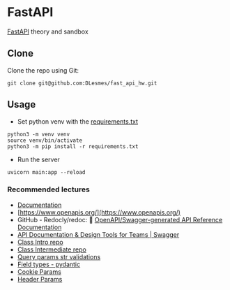 # FastAPI

[FastAPI](https://fastapi.tiangolo.com/tutorial/first-steps/) theory and sandbox

## Clone

Clone the repo using Git:

```
git clone git@github.com:DLesmes/fast_api_hw.git
```

## Usage

* Set python venv with the [requirements.txt](https://github.com/DLesmes/fast_api_hw/blob/main/requirements.txt)

```
python3 -m venv venv
source venv/bin/activate
python3 -m pip install -r requirements.txt
```
* Run the server

```
uvicorn main:app --reload
```

### Recommended lectures

* [Documentation](https://hackmd.io/rK8aSVH3Qg-ICKuKGOO01w)
* [https://www.openapis.org/](https://www.openapis.org/)
* GitHub - Redocly/redoc: 📘 [OpenAPI/Swagger-generated API Reference Documentation](https://github.com/Redocly/redoc)
* [API Documentation & Design Tools for Teams | Swagger](https://swagger.io/)
* [Class Intro repo](https://github.com/platzi/curso-fastapi-fundamentos-path-validaciones/blob/request_response_body/main.py)
* [Class Intermediate repo](https://github.com/platzi/curso-fastapi-modularizacion-datos-errores)
* [Query params str validations](https://fastapi.tiangolo.com/tutorial/query-params-str-validations/)
* [Field types - pydantic](https://docs.pydantic.dev/usage/types/#pydantic-types)
* [Cookie Params](https://fastapi.tiangolo.com/tutorial/cookie-params/)
* [Header Params](https://fastapi.tiangolo.com/tutorial/header-params/)
